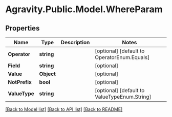 # Agravity.Public.Model.WhereParam

## Properties

Name | Type | Description | Notes
------------ | ------------- | ------------- | -------------
**Operator** | **string** |  | [optional] [default to OperatorEnum.Equals]
**Field** | **string** |  | [optional] 
**Value** | **Object** |  | [optional] 
**NotPrefix** | **bool** |  | [optional] 
**ValueType** | **string** |  | [optional] [default to ValueTypeEnum.String]

[[Back to Model list]](../README.md#documentation-for-models) [[Back to API list]](../README.md#documentation-for-api-endpoints) [[Back to README]](../README.md)

